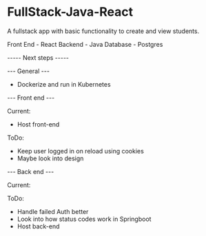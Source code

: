 # FullStack-Java-React

A fullstack app with basic functionality to create and view students.

Front End - React
Backend - Java
Database - Postgres

----- Next steps -----

--- General ---

- Dockerize and run in Kubernetes


--- Front end ---

Current:
- Host front-end

ToDo:
- Keep user logged in on reload using cookies
- Maybe look into design

--- Back end ---

Current:

ToDo:
- Handle failed Auth better
- Look into how status codes work in Springboot
- Host back-end

